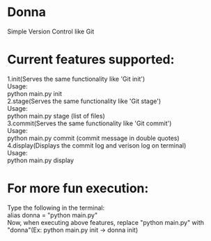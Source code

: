 # Donna
Simple Version Control like Git

# Current features supported:
1.init(Serves the same functionality like 'Git init')<br>
Usage:<br>
python main.py init<br>
2.stage(Serves the same functionality like 'Git stage')<br>
Usage:<br>
python main.py stage (list of files)<br>
3.commit(Serves the same functionality like 'Git commit')<br>
Usage:<br>
python main.py commit (commit message in double quotes) <br>
4.display(Displays the commit log and verison log on terminal)<br>
Usage:<br>
python main.py display<br>

# For more fun execution:
Type the following in the terminal:<br>
alias donna = "python main.py"<br>
Now, when executing above features, replace "python main.py" with "donna"(Ex: python main.py init -> donna init)
